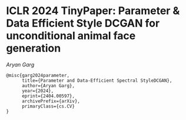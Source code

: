 # ICLR 2024 TinyPaper: Parameter & Data Efficient Style DCGAN for unconditional animal face generation 

*Aryan Garg*

```
@misc{garg2024parameter,
      title={Parameter and Data-Efficient Spectral StyleDCGAN}, 
      author={Aryan Garg},
      year={2024},
      eprint={2404.00597},
      archivePrefix={arXiv},
      primaryClass={cs.CV}
}
```
